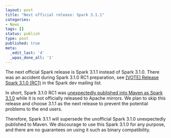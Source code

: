 ```yaml
---
layout: post
title: "Next official release: Spark 3.1.1" 
categories:
- News
tags: []
status: publish
type: post
published: true
meta:
  _edit_last: '4'
  _wpas_done_all: '1'
---
```

The next official Spark release is Spark 3.1.1 instead of Spark 3.1.0.
There was an accident during Spark 3.1.0 RC1 preparation,
see [[VOTE] Release Spark 3.1.0 (RC1)](http://apache-spark-developers-list.1001551.n3.nabble.com/VOTE-Release-Spark-3-1-0-RC1-td30524.html) in the Spark dev mailing list.

In short, Spark 3.1.0 RC1 was [unexpectedly published into Maven as Spark 3.1.0](https://repo1.maven.org/maven2/org/apache/spark/spark-core_2.12/3.1.0/)
while it is not officially released to Apache mirrors. We plan to skip this release
and choose 3.1.1 as the next release to prevent the potential problems to the end
users.

Therefore, Spark 3.1.1 will supersede the unofficial Spark 3.1.0 unexpectedly
published to Maven. We discourage to use this Spark 3.1.0 for any purpose, and there
are no guarantees on using it such as binary compatibility.

